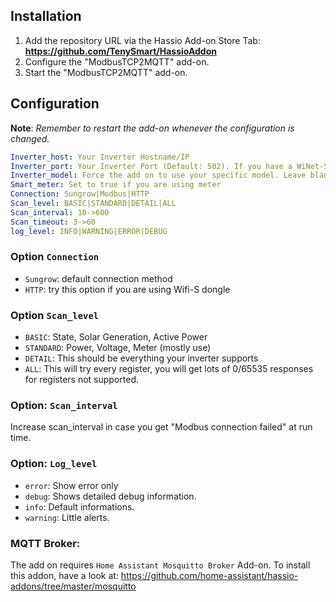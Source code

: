 ## Installation

1. Add the repository URL via the Hassio Add-on Store Tab: **https://github.com/TenySmart/HassioAddon**
2. Configure the "ModbusTCP2MQTT" add-on.
3. Start the "ModbusTCP2MQTT" add-on.

## Configuration

**Note**: _Remember to restart the add-on whenever the configuration is changed._

```yaml
Inverter_host: Your Inverter Hostname/IP
Inverter_port: Your Inverter Port (Default: 502). If you have a WiNet-S dongle set to 8082
Inverter_model: Force the add on to use your specific model. Leave blank for auto detection.
Smart_meter: Set to true if you are using meter
Connection: Sungrow|Modbus|HTTP
Scan_level: BASIC|STANDARD|DETAIL|ALL
Scan_interval: 10->600
Scan_timeout: 3->60
log_level: INFO|WARNING|ERROR|DEBUG
```
### Option `Connection` 
 - `Sungrow`: default connection method
 - `HTTP`: try this option if you are using Wifi-S dongle

### Option `Scan_level` 
 - `BASIC`: State, Solar Generation, Active Power
 - `STANDARD`: Power, Voltage, Meter (mostly use)
 - `DETAIL`: This should be everything your inverter supports
 - `ALL`: This will try every register, you will get lots of 0/65535 responses for registers not supported. 

  
### Option: `Scan_interval` 
Increase scan_interval in case you get "Modbus connection failed" at run time.

### Option: `Log_level`
- `error`: Show error only
- `debug`: Shows detailed debug information.
- `info`: Default informations.
- `warning`: Little alerts.

### MQTT Broker:
The add on requires `Home Assistant Mosquitto Broker` Add-on. To install this addon, have a look at:
https://github.com/home-assistant/hassio-addons/tree/master/mosquitto

